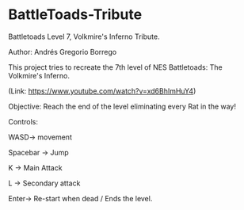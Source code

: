 # BattleToads-Tribute
Battletoads Level 7, Volkmire's Inferno Tribute.

Author: Andrés Gregorio Borrego


This project tries to recreate the 7th level of NES Battletoads: The Volkmire's Inferno. 

(Link: https://www.youtube.com/watch?v=xd6BhImHuY4)

Objective: Reach the end of the level eliminating every Rat in the way!

Controls:

  WASD-> movement
  
  Spacebar -> Jump
  
  K -> Main Attack
  
  L -> Secondary attack
  
  Enter-> Re-start when dead / Ends the level.
